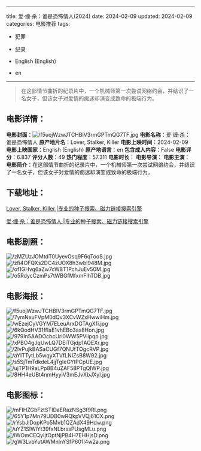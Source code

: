 
---
title: 爱·缠·杀：谁是恐怖情人(2024)
date: 2024-02-09
updated: 2024-02-09
categories: 电影推荐
tags:
- 犯罪
- 纪录

- English (English)
- en
---


> 在这部情节曲折的纪录片中，一个机械师第一次尝试网络约会，并结识了一名女子，但该女子对爱情的痴迷却演变成致命的极端行为。

## **电影详情**：

**电影封面**：<img src="https://image.tmdb.org/t/p/w200/f5uojWzwJTCHBIV3rmGPTmQG7TF.jpg" alt="/f5uojWzwJTCHBIV3rmGPTmQG7TF.jpg" title="/f5uojWzwJTCHBIV3rmGPTmQG7TF.jpg">
**电影名称**：爱·缠·杀：谁是恐怖情人
**原产地片名**：Lover, Stalker, Killer
**电影上映时间**：2024-02-09
**电影上映国家**：English (English)
**原产地语言**：en
**包含成人内容**：False
**电影评分**：6.837
**评分人数**：49
**热门程度**：57.311
**电影时长**：
**电影导演**：
**电影主演**：
**电影简介**：在这部情节曲折的纪录片中，一个机械师第一次尝试网络约会，并结识了一名女子，但该女子对爱情的痴迷却演变成致命的极端行为。

## **下载地址**：
[Lover, Stalker, Killer |专业的种子搜索、磁力链接搜索引擎](https://movie.amd794.com:2083/?search=Lover%2C%20Stalker%2C%20Killer&ordering=&mode=match_phrase&page_size=10&page=1)

[爱·缠·杀：谁是恐怖情人 |专业的种子搜索、磁力链接搜索引擎](https://movie.amd794.com:2083/?search=%E7%88%B1%C2%B7%E7%BC%A0%C2%B7%E6%9D%80%EF%BC%9A%E8%B0%81%E6%98%AF%E6%81%90%E6%80%96%E6%83%85%E4%BA%BA&ordering=&mode=match_phrase&page_size=10&page=1)
 

## **电影剧照**：
<img src="https://image.tmdb.org/t/p/original/zMZUzJOMtdT0UyevOsq9F6qTooS.jpg" alt="/zMZUzJOMtdT0UyevOsq9F6qTooS.jpg" title="/zMZUzJOMtdT0UyevOsq9F6qTooS.jpg"><img src="https://image.tmdb.org/t/p/original/zfi4OFQXs2DC4zUOX8h3wbI948M.jpg" alt="/zfi4OFQXs2DC4zUOX8h3wbI948M.jpg" title="/zfi4OFQXs2DC4zUOX8h3wbI948M.jpg"><img src="https://image.tmdb.org/t/p/original/of1GHvg6aZw7cW8T1PchJuEv50M.jpg" alt="/of1GHvg6aZw7cW8T1PchJuEv50M.jpg" title="/of1GHvg6aZw7cW8T1PchJuEv50M.jpg"><img src="https://image.tmdb.org/t/p/original/o5RdycCzmPs7tWBGfMfxmFIhTDB.jpg" alt="/o5RdycCzmPs7tWBGfMfxmFIhTDB.jpg" title="/o5RdycCzmPs7tWBGfMfxmFIhTDB.jpg">

## **电影海报**：
<img src="https://image.tmdb.org/t/p/original/f5uojWzwJTCHBIV3rmGPTmQG7TF.jpg" alt="/f5uojWzwJTCHBIV3rmGPTmQG7TF.jpg" title="/f5uojWzwJTCHBIV3rmGPTmQG7TF.jpg"><img src="https://image.tmdb.org/t/p/original/7ymNxuFVpM0dQv3XCvWZxHwwiHm.jpg" alt="/7ymNxuFVpM0dQv3XCvWZxHwwiHm.jpg" title="/7ymNxuFVpM0dQv3XCvWZxHwwiHm.jpg"><img src="https://image.tmdb.org/t/p/original/wEzejCyVGYM7ELeuArxDGTAgXfi.jpg" alt="/wEzejCyVGYM7ELeuArxDGTAgXfi.jpg" title="/wEzejCyVGYM7ELeuArxDGTAgXfi.jpg"><img src="https://image.tmdb.org/t/p/original/6kQodHV31ffIaE1vhEBo3as8Hon.jpg" alt="/6kQodHV31ffIaE1vhEBo3as8Hon.jpg" title="/6kQodHV31ffIaE1vhEBo3as8Hon.jpg"><img src="https://image.tmdb.org/t/p/original/979In5AADOcbcUri0WW5PViipqp.jpg" alt="/979In5AADOcbcUri0WW5PViipqp.jpg" title="/979In5AADOcbcUri0WW5PViipqp.jpg"><img src="https://image.tmdb.org/t/p/original/xPBO4gJqUwLQ7DEiTGjdp1AQEXr.jpg" alt="/xPBO4gJqUwLQ7DEiTGjdp1AQEXr.jpg" title="/xPBO4gJqUwLQ7DEiTGjdp1AQEXr.jpg"><img src="https://image.tmdb.org/t/p/original/2lvPujkBASaCUGf7QNUfTOgcRVP.jpg" alt="/2lvPujkBASaCUGf7QNUfTOgcRVP.jpg" title="/2lvPujkBASaCUGf7QNUfTOgcRVP.jpg"><img src="https://image.tmdb.org/t/p/original/aYITTytLb5wqyXTVfLNIZsB8W92.jpg" alt="/aYITTytLb5wqyXTVfLNIZsB8W92.jpg" title="/aYITTytLb5wqyXTVfLNIZsB8W92.jpg"><img src="https://image.tmdb.org/t/p/original/s5SjTmTdkdeL4jjTgIeGYIPCpUE.jpg" alt="/s5SjTmTdkdeL4jjTgIeGYIPCpUE.jpg" title="/s5SjTmTdkdeL4jjTgIeGYIPCpUE.jpg"><img src="https://image.tmdb.org/t/p/original/ujTP1H9aLPp8B4uZAF58PTgQIWP.jpg" alt="/ujTP1H9aLPp8B4uZAF58PTgQIWP.jpg" title="/ujTP1H9aLPp8B4uZAF58PTgQIWP.jpg"><img src="https://image.tmdb.org/t/p/original/8HH4eUBt4nmHyyiV3mEJvXbJXyl.jpg" alt="/8HH4eUBt4nmHyyiV3mEJvXbJXyl.jpg" title="/8HH4eUBt4nmHyyiV3mEJvXbJXyl.jpg">

## **电影图标**：
<img src="https://image.tmdb.org/t/p/original/mFIHZGbFztSTIDaERazNSg3f9RI.png" alt="/mFIHZGbFztSTIDaERazNSg3f9RI.png" title="/mFIHZGbFztSTIDaERazNSg3f9RI.png"><img src="https://image.tmdb.org/t/p/original/65Y1p7Mn79UDB0wRQkpVVQj61CX.png" alt="/65Y1p7Mn79UDB0wRQkpVVQj61CX.png" title="/65Y1p7Mn79UDB0wRQkpVVQj61CX.png"><img src="https://image.tmdb.org/t/p/original/rYsbJlDopKPo5Mvb1QZAdX49Hdw.png" alt="/rYsbJlDopKPo5Mvb1QZAdX49Hdw.png" title="/rYsbJlDopKPo5Mvb1QZAdX49Hdw.png"><img src="https://image.tmdb.org/t/p/original/uYZ1SlWlYt39fxNLbrssPUsgMLu.png" alt="/uYZ1SlWlYt39fxNLbrssPUsgMLu.png" title="/uYZ1SlWlYt39fxNLbrssPUsgMLu.png"><img src="https://image.tmdb.org/t/p/original/lWOmCEQyIjtOptNjPB4H7EHHjsD.png" alt="/lWOmCEQyIjtOptNjPB4H7EHHjsD.png" title="/lWOmCEQyIjtOptNjPB4H7EHHjsD.png"><img src="https://image.tmdb.org/t/p/original/gW3LvbYutAWMnlnYSfP601I4w2a.png" alt="/gW3LvbYutAWMnlnYSfP601I4w2a.png" title="/gW3LvbYutAWMnlnYSfP601I4w2a.png">
